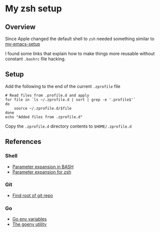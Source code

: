 
# My zsh setup

## Overview

Since Apple changed the default shell to `zsh` needed something similar to
[my-emacs-setup](https://github.com/fionahiklas/my-bash-setup)

I found some links that explain how to make things more reusable without constant `.bashrc` file hacking.


## Setup

Add the following to the end of the current `.zprofile` file

```
# Read files from .profile.d and apply
for file in `ls ~/.zprofile.d | sort | grep -e '.profile$'`
do
    source ~/.zprofile.d/$file
done
echo "Added files from .zprofile.d"
```

Copy the `.zprofile.d` directory contents to `$HOME/.zprofile.d`

## References

### Shell

* [Parameter expansion in BASH](https://pubs.opengroup.org/onlinepubs/009695399/utilities/xcu_chap02.html#tag_02_06_02)
* [Parameter expansion for zsh](https://zsh.sourceforge.io/Doc/Release/Expansion.html)


### Git

* [Find root of git repo](https://stackoverflow.com/questions/957928/is-there-a-way-to-get-the-git-root-directory-in-one-command)


### Go 

* [Go env variables](https://stackoverflow.com/questions/40825613/where-are-the-golang-environment-variables-stored)
* [The goenv utility](https://dev.to/clivern/how-to-manage-your-applications-go-environment-with-goenv-567d)

